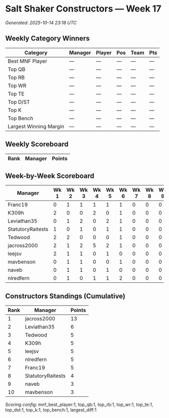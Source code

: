 # Salt Shaker Constructors — Week 17
_Generated: 2025-10-14 23:18 UTC_

## Weekly Category Winners
| Category | Manager | Player | Pos | Team | Pts |
|---|---|---|---|---|---|
| Best MNF Player | — | — | — | — | — |
| Top QB | — | — | — | — | — |
| Top RB | — | — | — | — | — |
| Top WR | — | — | — | — | — |
| Top TE | — | — | — | — | — |
| Top D/ST | — | — | — | — | — |
| Top K | — | — | — | — | — |
| Top Bench | — | — | — | — | — |
| Largest Winning Margin | — | — | — | — | — |

## Weekly Scoreboard
| Rank | Manager | Points |
|---|---|---|

## Week-by-Week Scoreboard
| Manager | Wk 1 | Wk 2 | Wk 3 | Wk 4 | Wk 5 | Wk 6 | Wk 7 | Wk 8 | Wk 9 | Wk 10 | Wk 11 | Wk 12 | Wk 13 | Wk 14 | Wk 15 | Wk 16 | Wk 17 | Total |
|---|---|---|---|---|---|---|---|---|---|---|---|---|---|---|---|---|---|---|
| Franc19 | 0 | 1 | 1 | 1 | 1 | 1 | 0 | 0 | 0 | 0 | 0 | 0 | 0 | 0 | 0 | 0 | 0 | 5 |
| K309h | 2 | 0 | 0 | 2 | 0 | 1 | 0 | 0 | 0 | 0 | 0 | 0 | 0 | 0 | 0 | 0 | 0 | 5 |
| Leviathan35 | 0 | 1 | 2 | 0 | 2 | 1 | 0 | 0 | 0 | 0 | 0 | 0 | 0 | 0 | 0 | 0 | 0 | 6 |
| StatutoryRaitests | 1 | 0 | 1 | 0 | 1 | 1 | 0 | 0 | 0 | 0 | 0 | 0 | 0 | 0 | 0 | 0 | 0 | 4 |
| Tedwood | 2 | 2 | 0 | 0 | 0 | 1 | 0 | 0 | 0 | 0 | 0 | 0 | 0 | 0 | 0 | 0 | 0 | 5 |
| jacross2000 | 2 | 1 | 2 | 5 | 2 | 1 | 0 | 0 | 0 | 0 | 0 | 0 | 0 | 0 | 0 | 0 | 0 | 13 |
| leejsv | 2 | 1 | 1 | 0 | 1 | 0 | 0 | 0 | 0 | 0 | 0 | 0 | 0 | 0 | 0 | 0 | 0 | 5 |
| mavbenson | 0 | 1 | 1 | 0 | 0 | 1 | 0 | 0 | 0 | 0 | 0 | 0 | 0 | 0 | 0 | 0 | 0 | 3 |
| naveb | 0 | 1 | 1 | 0 | 1 | 0 | 0 | 0 | 0 | 0 | 0 | 0 | 0 | 0 | 0 | 0 | 0 | 3 |
| nlredfern | 0 | 1 | 0 | 1 | 1 | 2 | 0 | 0 | 0 | 0 | 0 | 0 | 0 | 0 | 0 | 0 | 0 | 5 |

## Constructors Standings (Cumulative)
| Rank | Manager | Points |
|---|---|---|
| 1 | jacross2000 | 13 |
| 2 | Leviathan35 | 6 |
| 3 | Tedwood | 5 |
| 4 | K309h | 5 |
| 5 | leejsv | 5 |
| 6 | nlredfern | 5 |
| 7 | Franc19 | 5 |
| 8 | StatutoryRaitests | 4 |
| 9 | naveb | 3 |
| 10 | mavbenson | 3 |

_Scoring config:_ mnf_best_player:1, top_qb:1, top_rb:1, top_wr:1, top_te:1, top_dst:1, top_k:1, top_bench:1, largest_diff:1
